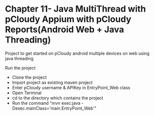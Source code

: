 # Chapter 11- Java MultiThread with pCloudy Appium with pCloudy Reports(Android Web + Java Threading)

Project to get started on pCloudy android multiple devices on web using java threading


Run the project

* Clone the project
* Import project as existing maven project
* Enter pCloudy username & APIKey in EntryPoint_Web class
* Open Terminal
* cd to the directory which contains the project
* Run the command "mvn exec:java -Dexec.mainClass='main.EntryPoint_Web'"




